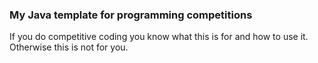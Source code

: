 ### My Java template for programming competitions

If you do competitive coding you know what this is for and how to use it. Otherwise this is not for you.